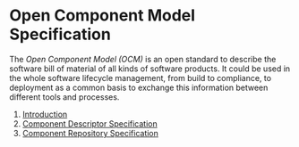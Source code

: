 # Open Component Model Specification

The *Open Component Model (OCM)* is an open standard to describe the software bill of material of all kinds of 
software products. It could be used in the whole software lifecycle management, from build to compliance, to deployment
as a common basis to exchange this information between different tools and processes.

1. [Introduction](./01-introduction.md)
2. [Component Descriptor Specification](./02-component-descriptor.md)
3. [Component Repository Specification](./03-component-repository.md)
